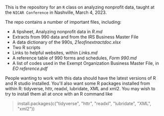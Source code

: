
This is the repository for an <code>R</code> class on analyzing nonprofit data, taught at the <code>NICAR Conference</code> in Nashville, March 4, 2023. 

The repo contains a number of important files, including: 
 - A tipsheet, Analyzing nonprofit data in *R.md*
 - Extracts from 990 data and from the IRS Business Master File
 - A data dictionary of the 990s, *21eofinextractdoc.xlsx*
 - Two R scripts
 - Links to helpful websites, within *Links.md*
 - A reference table of 990 forms and schedules, *Form 990.md*
 - A list of codes used in the Exempt Organization Business Master File, in *EO reference.pdf*

People wanting to work with this data should have the latest versions of R and R studio installed. You'll also want some R packages installed from within R: tidyverse, httr, readxl, lubridate, XML and xml2. You may wish to try to install them all at once with an R command like 
> install.packages(c("tidyverse", "httr", "readxl", "lubridate", "XML", "xml2"))
